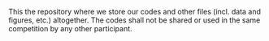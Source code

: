 This the repository where we store our codes and other files (incl. data and figures, etc.) altogether. The codes shall not be shared or used in the same competition by any other participant.